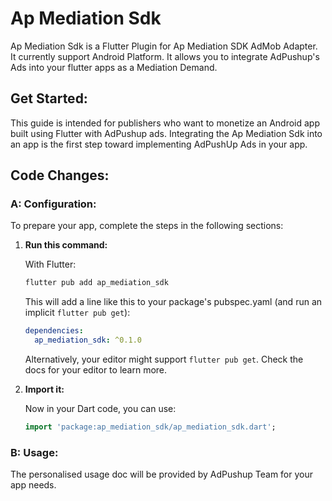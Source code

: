 # Ap Mediation Sdk

Ap Mediation Sdk is a Flutter Plugin for Ap Mediation SDK AdMob Adapter. It currently support Android Platform. It allows you to integrate AdPushup's Ads into your flutter apps as a Mediation Demand.

## Get Started:

This guide is intended for publishers who want to monetize an Android app built using Flutter with AdPushup ads. Integrating the Ap Mediation Sdk into an app is the first step toward implementing AdPushUp Ads in your app.

## Code Changes:

### A: Configuration:

To prepare your app, complete the steps in the following sections:

1. **Run this command:**

   With Flutter:

    ```bash
    flutter pub add ap_mediation_sdk
    ```

   This will add a line like this to your package's pubspec.yaml (and run an implicit `flutter pub get`):

    ```yaml
    dependencies:
      ap_mediation_sdk: ^0.1.0
    ```

   Alternatively, your editor might support `flutter pub get`. Check the docs for your editor to learn more.

2. **Import it:**

   Now in your Dart code, you can use:

    ```dart
    import 'package:ap_mediation_sdk/ap_mediation_sdk.dart';
    ```


### B: Usage:
The personalised usage doc will be provided by AdPushup Team for your app needs.